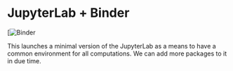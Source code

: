# JupyterLab + Binder

[![Binder](https://mybinder.org/v2/gh/AvijeetPrasad/jupyterlab/master?urlpath=lab/tree/index.ipynb)

This launches a minimal version of the JupyterLab as a means to have a common environment for all computations. We can add more packages to it in due time.
